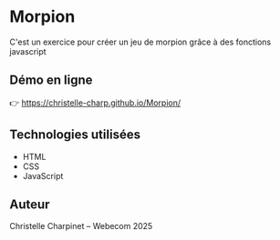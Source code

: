 # Morpion
C'est un exercice pour créer un jeu de morpion grâce à des fonctions javascript
## Démo en ligne
👉 https://christelle-charp.github.io/Morpion/
## Technologies utilisées
- HTML
- CSS
- JavaScript
## Auteur
Christelle Charpinet – Webecom 2025